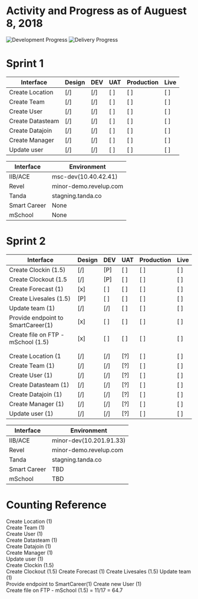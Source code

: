 # Activity and Progress as of Auguest 8, 2018

![Development Progress](http://progressed.io/bar/64?title=development "Development Progress")
![Delivery Progress](http://progressed.io/bar/0?title=delivery "Delivery Progress")

# Sprint 1

| Interface | Design | DEV | UAT | Production | Live |
| --------- | ------ | --- | --- | ---------- | ---- |
| Create Location       | [/] | [/] | [ ] | [ ] | [ ] |
| Create Team           | [/] | [/] | [ ] | [ ] | [ ] |
| Create User           | [/] | [/] | [ ] | [ ] | [ ] |
| Create Datasteam      | [/] | [/] | [ ] | [ ] | [ ] |
| Create Datajoin       | [/] | [/] | [ ] | [ ] | [ ] |
| Create Manager        | [/] | [/] | [ ] | [ ] | [ ] |
| Update user           | [/] | [/] | [ ] | [ ] | [ ] |

| Interface    | Environment                |
| -----------  | -------------------------- |
| IIB/ACE      | msc-dev(10.40.42.41)     |
| Revel        | minor-demo.revelup.com     |
| Tanda        | stagning.tanda.co          |
| Smart Career | None |
| mSchool      | None |

# Sprint 2

| Interface | Design | DEV | UAT | Production | Live |
| --------- | ------ | --- | --- | ---------- | ---- |
| Create Clockin (1.5)               | [/] | [P] | [ ] | [ ] | [ ] |
| Create Clockout (1.5               | [/] | [P] | [ ] | [ ] | [ ] |
| Create Forecast (1)                | [x] | [ ] | [ ] | [ ] | [ ] |
| Create Livesales (1.5)             | [P] | [ ] | [ ] | [ ] | [ ] |
| Update team (1)                    | [/] | [/] | [ ] | [ ] | [ ] |
| Provide endpoint to SmartCareer(1) | [x] | [ ] | [ ] | [ ] | [ ] |
| Create file on FTP - mSchool (1.5) | [x] | [ ] | [ ] | [ ] | [ ] |
| |
| |
| Create Location (1       | [/] | [/] | [?] | [ ] | [ ] |
| Create Team (1)          | [/] | [/] | [?] | [ ] | [ ] |
| Create User (1)          | [/] | [/] | [?] | [ ] | [ ] |
| Create Datasteam (1)     | [/] | [/] | [?] | [ ] | [ ] |
| Create Datajoin (1)      | [/] | [/] | [?] | [ ] | [ ] |
| Create Manager (1)       | [/] | [/] | [?] | [ ] | [ ] |
| Update user (1)          | [/] | [/] | [?] | [ ] | [ ] |



| Interface    | Environment                |
| -----------  | -------------------------- |
| IIB/ACE      | minor-dev(10.201.91.33)     |
| Revel        | minor-demo.revelup.com     |
| Tanda        | stagning.tanda.co          |
| Smart Career | TBD |
| mSchool      | TBD |


# Counting Reference 
Create Location (1)     
Create Team (1)          
Create User (1)          
Create Datasteam (1)     
Create Datajoin (1)      
Create Manager (1)       
Update user (1)          
Create Clockin (1.5)  
Create Clockout (1.5)
Create Forecast (1)
Create Livesales (1.5)
Update team (1)       
Provide endpoint to SmartCareer(1) 
Create new User (1)                
Create file on FTP - mSchool (1.5) 
= 11/17 = 64.7